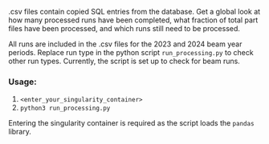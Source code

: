 .csv files contain copied SQL entries from the database. Get a global look at how many processed runs have been completed, what fraction of total part files have been processed, and which runs still need to be processed.

All runs are included in the .csv files for the 2023 and 2024 beam year periods. Replace run type in the python script ```run_processing.py``` to check other run types. Currently, the script is set up to check for beam runs.

### Usage: 
1. ```<enter_your_singularity_container>```
2. ```python3 run_processing.py```

Entering the singularity container is required as the script loads the ```pandas``` library.
